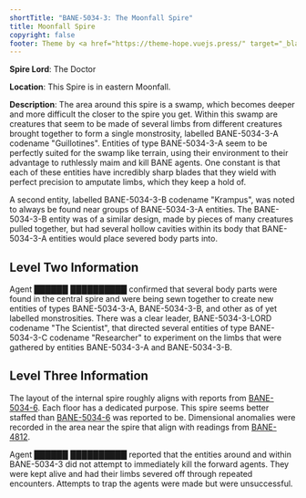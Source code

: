 ```yaml
---
shortTitle: "BANE-5034-3: The Moonfall Spire"
title: Moonfall Spire
copyright: false
footer: Theme by <a href="https://theme-hope.vuejs.press/" target="_blank">VuePress Theme Hope</a> | MIT Licensed, Copyright © 2019-present Mr.Hope
---
```


**Spire Lord**: The Doctor

**Location**: This Spire is in eastern Moonfall.

**Description**: The area around this spire is a swamp, which becomes deeper and more difficult the closer to the spire you get. Within this swamp are creatures that seem to be made of several limbs from different creatures brought together to form a single monstrosity, labelled BANE-5034-3-A codename "Guillotines". Entities of type BANE-5034-3-A seem to be perfectly suited for the swamp like terrain, using their environment to their advantage to ruthlessly maim and kill BANE agents. One constant is that each of these entities have incredibly sharp blades that they wield with perfect precision to amputate limbs, which they keep a hold of.

A second entity, labelled BANE-5034-3-B codename "Krampus", was noted to always be found near groups of BANE-5034-3-A entities. The BANE-5034-3-B entity was of a similar design, made by pieces of many creatures pulled together, but had several hollow cavities within its body that BANE-5034-3-A entities would place severed body parts into.

## Level Two Information

Agent ██████ ██████████ confirmed that several body parts were found in the central spire and were being sewn together to create new entities of types BANE-5034-3-A, BANE-5034-3-B, and other as of yet labelled monstrosities. There was a clear leader, BANE-5034-3-LORD codename "The Scientist", that directed several entities of type BANE-5034-3-C codename "Researcher" to experiment on the limbs that were gathered by entities BANE-5034-3-A and BANE-5034-3-B.

## Level Three Information

The layout of the internal spire roughly aligns with reports from [BANE-5034-6](https://github.com/BastionFennell/BANE/wiki/BANE-5034-6). Each floor has a dedicated purpose. This spire seems better staffed than [BANE-5034-6](https://github.com/BastionFennell/BANE/wiki/BANE-5034-6) was reported to be. Dimensional anomalies were recorded in the area near the spire that align with readings from [BANE-4812](https://github.com/BastionFennell/BANE/wiki/BANE-4812).

Agent ██████ ██████████ reported that the entities around and within BANE-5034-3 did not attempt to immediately kill the forward agents. They were kept alive and had their limbs severed off through repeated encounters. Attempts to trap the agents were made but were unsuccessful.
